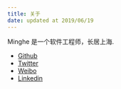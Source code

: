 ```yaml
---
title: 关于
date: updated at 2019/06/19
---
```


Minghe 是一个软件工程师，长居上海.

* [Github](https://github.com/metrue)
* [Twitter](https://twitter.com/_metrue)
* [Weibo](https://weibo.com/2165714507)
* [Linkedin](https://www.linkedin.com/in/huang-minghe-41ab563a)
